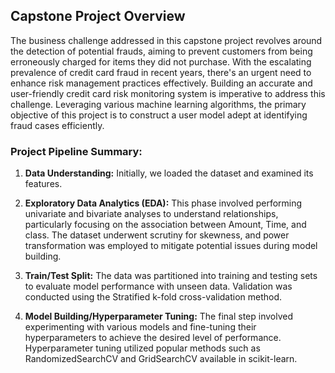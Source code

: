 ## Capstone Project Overview

The business challenge addressed in this capstone project revolves around the detection of potential frauds, aiming to prevent customers from being erroneously charged for items they did not purchase. With the escalating prevalence of credit card fraud in recent years, there's an urgent need to enhance risk management practices effectively. Building an accurate and user-friendly credit card risk monitoring system is imperative to address this challenge. Leveraging various machine learning algorithms, the primary objective of this project is to construct a user model adept at identifying fraud cases efficiently.

### Project Pipeline Summary:

1. **Data Understanding:** Initially, we loaded the dataset and examined its features.

2. **Exploratory Data Analytics (EDA):** This phase involved performing univariate and bivariate analyses to understand relationships, particularly focusing on the association between Amount, Time, and class. The dataset underwent scrutiny for skewness, and power transformation was employed to mitigate potential issues during model building.

3. **Train/Test Split:** The data was partitioned into training and testing sets to evaluate model performance with unseen data. Validation was conducted using the Stratified k-fold cross-validation method.

4. **Model Building/Hyperparameter Tuning:** The final step involved experimenting with various models and fine-tuning their hyperparameters to achieve the desired level of performance. Hyperparameter tuning utilized popular methods such as RandomizedSearchCV and GridSearchCV available in scikit-learn.
